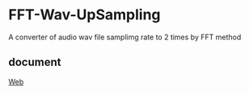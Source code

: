 # FFT-Wav-UpSampling
A converter of audio wav file samplimg rate to 2 times by FFT method

## document
[Web](http://www.geocities.jp/onsei2007/fft-oversampling.html)
